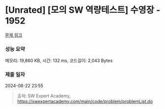 # [Unrated] [모의 SW 역량테스트] 수영장 - 1952 

[문제 링크](https://swexpertacademy.com/main/code/problem/problemDetail.do?contestProbId=AV5PpFQaAQMDFAUq) 

### 성능 요약

메모리: 19,860 KB, 시간: 132 ms, 코드길이: 2,043 Bytes

### 제출 일자

2024-08-22 23:55



> 출처: SW Expert Academy, https://swexpertacademy.com/main/code/problem/problemList.do